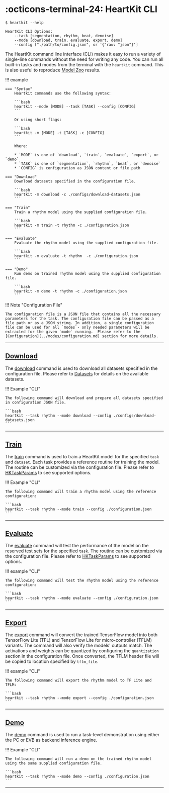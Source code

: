 # :octicons-terminal-24: HeartKit CLI

<div class="termy">

```console
$ heartkit --help

HeartKit CLI Options:
    --task [segmentation, rhythm, beat, denoise]
    --mode [download, train, evaluate, export, demo]
    --config ["./path/to/config.json", or '{"raw: "json"}']
```

</div>

The HeartKit command line interface (CLI) makes it easy to run a variety of single-line commands without the need for writing any code. You can run all built-in tasks and modes from the terminal with the `heartkit` command. This is also useful to reproduce [Model Zoo](../zoo/index.md) results.

!!! example

    === "Syntax"
        Heartkit commands use the following syntax:

        ```bash
        heartkit --mode [MODE] --task [TASK] --config [CONFIG]
        ```

        Or using short flags:

        ```bash
        heartkit -m [MODE] -t [TASK] -c [CONFIG]
        ```

        Where:

        * `MODE` is one of `download`, `train`, `evaluate`, `export`, or `demo`
        * `TASK` is one of `segmentation`, `rhythm`, `beat`, or `denoise`
        * `CONFIG` is configuration as JSON content or file path

    === "Download"
        Download datasets specified in the configuration file.

        ```bash
        heartkit -m download -c ./configs/download-datasets.json
        ```

    === "Train"
        Train a rhythm model using the supplied configuration file.

        ```bash
        heartkit -m train -t rhythm -c ./configuration.json
        ```

    === "Evaluate"
        Evaluate the rhythm model using the supplied configuration file.

        ```bash
        heartkit -m evaluate -t rhythm  -c ./configuration.json
        ```

    === "Demo"
        Run demo on trained rhythm model using the supplied configuration file.

        ```bash
        heartkit -m demo -t rhythm -c ./configuration.json
        ```


!!! Note "Configuration File"

    The configuration file is a JSON file that contains all the necessary parameters for the task. The configuration file can be passed as a file path or as a JSON string. In addition, a single configuration file can be used for all `modes`- only needed parameters will be extracted for the given `mode` running.  Please refer to the [Configuration](../modes/configuration.md) section for more details.

---

## [Download](../modes/download.md)

The [download](../modes/download.md) command is used to download all datasets specified in the configuration file. Please refer to [Datasets](../datasets/index.md) for details on the available datasets.


!!! Example "CLI"

    The following command will download and prepare all datasets specified in configuration JSON file.

    ```bash
    heartkit --task rhythm --mode download --config ./configs/download-datasets.json
    ```

---

## [Train](../modes/train.md)

The [train](../modes/train.md) command is used to train a HeartKit model for the specified `task` and `dataset`. Each task provides a reference routine for training the model. The routine can be customized via the configuration file. Please refer to [HKTaskParams](../modes/configuration.md#hktaskparams) to see supported options.

!!! Example "CLI"

    The following command will train a rhythm model using the reference configuration:

    ```bash
    heartkit --task rhythm --mode train --config ./configuration.json
    ```

---

## [Evaluate](../modes/evaluate.md)

The [evaluate](../modes/evaluate.md) command will test the performance of the model on the reserved test sets for the specified `task`. The routine can be customized via the configuration file. Please refer to [HKTaskParams](../modes/configuration.md#hktaskparams) to see supported options.

!!! example "CLI"

    The following command will test the rhythm model using the reference configuration:

    ```bash
    heartkit --task rhythm --mode evaluate --config ./configuration.json
    ```

---

## [Export](../modes/export.md)

The [export](../modes/export.md) command will convert the trained TensorFlow model into both TensorFlow Lite (TFL) and TensorFlow Lite for micro-controller (TFLM) variants. The command will also verify the models' outputs match. The activations and weights can be quantized by configuring the `quantization` section in the configuration file. Once converted, the TFLM header file will be copied to location specified by `tflm_file`.

!!! example "CLI"

    The following command will export the rhythm model to TF Lite and TFLM:

    ```bash
    heartkit --task rhythm --mode export --config ./configuration.json
    ```

---

## [Demo](../modes/demo.md)


The [demo](../modes/demo.md) command is used to run a task-level demonstration using either the PC or EVB as backend inference engine.

!!! Example "CLI"

    The following command will run a demo on the trained rhythm model using the same supplied configuration file.

    ```bash
    heartkit --task rhythm --mode demo --config ./configuration.json
    ```

---
